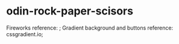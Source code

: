 # odin-rock-paper-scisors

Fireworks reference: ;
Gradient background and buttons reference: cssgradient.io;